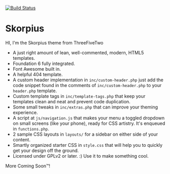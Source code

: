 [![Build Status](https://travis-ci.org/Automattic/_s.svg?branch=master)](https://travis-ci.org/Automattic/_s)

Skorpius
===

HI, I'm the Skorpius theme from ThreeFiveTwo

* A just right amount of lean, well-commented, modern, HTML5 templates.
* Foundation 6 fully integrated.
* Font Awesome built in.
* A helpful 404 template.
* A custom header implementation in `inc/custom-header.php` just add the code snippet found in the comments of `inc/custom-header.php` to your `header.php` template.
* Custom template tags in `inc/template-tags.php` that keep your templates clean and neat and prevent code duplication.
* Some small tweaks in `inc/extras.php` that can improve your theming experience.
* A script at `js/navigation.js` that makes your menu a toggled dropdown on small screens (like your phone), ready for CSS artistry. It's enqueued in `functions.php`.
* 2 sample CSS layouts in `layouts/` for a sidebar on either side of your content.
* Smartly organized starter CSS in `style.css` that will help you to quickly get your design off the ground.
* Licensed under GPLv2 or later. :) Use it to make something cool.


More Coming Soon™!
